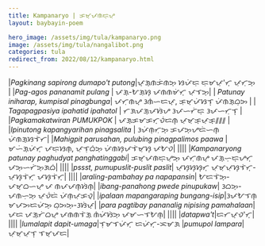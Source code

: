 ```yaml
---
title: Kampanaryo | ᜃᜋ᜔ᜉᜈᜇ᜔ᜌᜓ
layout: baybayin-poem

hero_image: /assets/img/tula/kampanaryo.png
image: /assets/img/tula/nangalibot.png
categories: tula
redirect_from: 2022/08/12/kampanaryo.html
---
```


|*Pagkinang sapirong dumapo't putong*|ᜉ᜔ᜄ᜔ᜈᜃᜒᜈᜅ᜔  ᜐᜉᜒᜇᜓ  ᜇᜓᜋᜉᜓ'ᜆ᜔  ᜉᜓᜆᜓᜅ᜔ |
|*Pag-agos pananamit pulang* | ᜉᜄ᜔-ᜀᜄᜓᜐ᜔  ᜉᜈᜈᜋᜒᜆ᜔  ᜉᜓᜎᜅ᜔|
| *Patunay iniharap, kumpisal pinagbunga*| ᜉᜆᜓᜈᜌ᜔  ᜂᜈᜒᜑᜇᜉ᜔,  ᜃᜓᜋ᜔ᜉᜒᜐᜎ᜔  ᜉᜒᜈᜄ᜔ᜊᜓᜅ |
| *Tagapagpasiya ipahatid ipahatol* | ᜆᜄᜉᜄ᜔ᜉᜐᜒᜌ   ᜂᜉᜑᜆᜒᜇ᜔   ᜂᜉᜑᜆᜓᜎ᜔ |
|*Pagkamakatwiran PUMUKPOK* | ᜉᜄ᜔ᜃᜋᜃᜆ᜔ᜏᜒᜇᜈ᜔  ᜉᜓᜋᜓᜃ᜔ᜉᜓᜃ᜔᜶᜶᜶ |
|*Ipinutong kapangyarihan pinagsalita* | ᜂᜉᜒᜈᜓᜆᜓᜅ᜔  ᜃᜉᜅ᜔ᜌᜇᜒᜑᜈ᜔  ᜉᜒᜈᜄ᜔ᜐᜎᜒᜆ|
|*Mahigpit parusahan, pulubing pinagpalimos paawa* | ᜋᜑᜒᜄ᜔ᜉᜒᜆ᜔  ᜉᜇᜓᜐᜈ᜔,  ᜉᜓᜎᜓᜊᜒᜅ᜔  ᜉᜒᜈᜐ᜔ᜉᜎᜒᜋᜓᜐ᜔ ᜉᜀᜏ|
||||
|*Kampanaryong patunay paghudyat panghatinggabi*| ᜃᜋ᜔ᜉᜈᜇ᜔ᜌᜓᜅ᜔   ᜉᜆᜓᜈᜌ᜔   ᜉᜄ᜔ᜑᜓᜇ᜔ᜌᜆ᜔  ᜉᜅ᜔ᜑᜆᜒᜅ᜔ᜄᜊᜒ|
||||
|*pssst, pumupuslit-puslit paslit*| ᜉ᜔ᜐ᜔ᜐ᜔ᜐ᜔ᜆ᜔  ᜉᜓᜋᜓᜉᜓᜐ᜔ᜎᜒᜆ᜔-ᜉᜓᜐ᜔ᜎᜒᜆ᜔  ᜉᜐ᜔ᜎᜒᜆ᜔|
||||
|*araling-pambahay pa napapansin*| ᜀᜇᜎᜒᜅ᜔-ᜉᜋ᜔ᜊᜑᜌ᜔  ᜉ  ᜈᜉᜉᜈ᜔ᜐᜒᜈ᜔|
|*ibang-panahong pwede pinupukaw*| ᜂᜊᜅ᜔-ᜉᜈᜑᜓᜅ᜔  ᜉᜓᜏᜒᜇᜒ  ᜉᜒᜈᜓᜉᜓᜃᜏ᜔|
|*ipalaan mapangaraping bungang-isip*|ᜂᜉᜀᜎᜈ᜔  ᜋᜉᜅᜇᜉᜒᜅ᜔  ᜊᜓᜅᜅ᜔-ᜂᜐᜒᜉ᜔|
|*para pagtibay pananalig nipising pamahalaan*|ᜉᜇ  ᜉᜄ᜔ᜆᜒᜊᜌ᜔  ᜉᜈᜈᜎᜒᜄ᜔  ᜈᜒᜉᜒᜐᜒᜅ᜔ ᜉᜋᜑᜎᜀᜈ᜔|
||||
|*datapwa't*|ᜇᜆᜉ᜔ᜏ'ᜆ᜔|
||||
|*lumalapit dapit-umaga*|ᜎᜓᜋᜎᜉᜒᜆ᜔  ᜇᜉᜒᜆ᜔-ᜁᜋᜄ
|*pumupol lampara*|ᜉᜓᜋᜓᜉᜓᜎ᜔  ᜎᜋ᜔ᜉᜇ|
